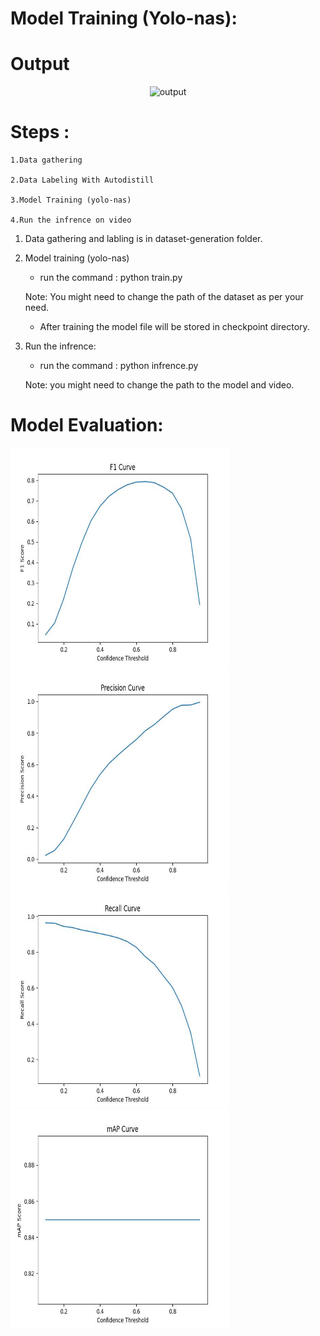 # Model Training (Yolo-nas):

# Output

<p align="center">
  <img src="output/tyre.gif" alt="output">
</p>

# Steps :

	1.Data gathering
	
	2.Data Labeling With Autodistill
	
	3.Model Training (yolo-nas)
	
	4.Run the infrence on video
	
	
1. Data gathering and labling is in dataset-generation folder.

2. Model training (yolo-nas)

	* run the command : python train.py
	
	Note: You might need to change the path of the dataset as per your need.
	
	* After training the model file will be stored in checkpoint directory.
	
3. Run the infrence:

	* run the command : python infrence.py
	
	Note: you might need to change the path to the model and video.
	

# Model Evaluation:

<img src="https://github.com/jayvaghasiya/Tyre-Detection/blob/main/Tyre-evaluation/F1_Score.jpg" alt="output" height=350 width=350>
<img src="https://github.com/jayvaghasiya/Tyre-Detection/blob/main/Tyre-evaluation/Precision_Score.jpg" alt="output" height=350 width=350>
<img src="https://github.com/jayvaghasiya/Tyre-Detection/blob/main/Tyre-evaluation/Recall_Score.jpg" alt="output" height=350 width=350>
<img src="https://github.com/jayvaghasiya/Tyre-Detection/blob/main/Tyre-evaluation/mAP_Score.jpg" alt="output" height=350 width=350>

